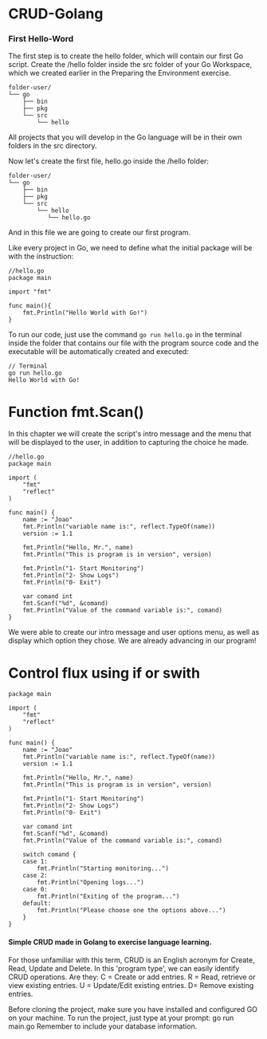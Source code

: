 # CRUD-Golang

### First Hello-Word
The first step is to create the hello folder, which will contain our first Go script. Create the /hello folder inside the src folder of your Go Workspace, which we created earlier in the Preparing the Environment exercise.

``` 
folder-user/
└── go
    ├── bin
    ├── pkg
    └── src
        └── hello
```

All projects that you will develop in the Go language will be in their own folders in the src directory.

Now let's create the first file, hello.go inside the /hello folder:

```
folder-user/
└── go
    ├── bin
    ├── pkg
    └── src
        └── hello
           └── hello.go
```

And in this file we are going to create our first program.

Like every project in Go, we need to define what the initial package will be with the instruction:

```
//hello.go
package main

import "fmt"

func main(){
    fmt.Println("Hello World with Go!")
}
```

To run our code, just use the command `go run hello.go` in the terminal inside the folder that contains our file with the program source code and the executable will be automatically created and executed:

```
// Terminal
go run hello.go
Hello World with Go!
```

# Function fmt.Scan()

In this chapter we will create the script's intro message and the menu that will be displayed to the user, in addition to capturing the choice he made.

```
//hello.go
package main

import (
	"fmt"
	"reflect"
)

func main() {
	name := "Joao"
	fmt.Println("variable name is:", reflect.TypeOf(name))
	version := 1.1

	fmt.Println("Hello, Mr.", name)
	fmt.Println("This is program is in version", version)

	fmt.Println("1- Start Monitoring")
	fmt.Println("2- Show Logs")
	fmt.Println("0- Exit")

	var comand int
	fmt.Scanf("%d", &comand)
	fmt.Println("Value of the command variable is:", comand)
}

```

We were able to create our intro message and user options menu, as well as display which option they chose. We are already advancing in our program!

# Control flux using if or swith


```
package main

import (
	"fmt"
	"reflect"
)

func main() {
	name := "Joao"
	fmt.Println("variable name is:", reflect.TypeOf(name))
	version := 1.1

	fmt.Println("Hello, Mr.", name)
	fmt.Println("This is program is in version", version)

	fmt.Println("1- Start Monitoring")
	fmt.Println("2- Show Logs")
	fmt.Println("0- Exit")

	var comand int
	fmt.Scanf("%d", &comand)
	fmt.Println("Value of the command variable is:", comand)

	switch comand {
	case 1:
		fmt.Println("Starting monitoring...")
	case 2:
		fmt.Println("Opening logs...")
	case 0:
		fmt.Println("Exiting of the program...")
	default:
		fmt.Println("Please choose one the options above...")
	}
}
```

#### Simple CRUD made in Golang to exercise language learning.

For those unfamiliar with this term, CRUD is an English acronym for Create, Read, Update and Delete. In this 'program type', we can easily identify CRUD operations. Are they:
C = Create or add entries.
R = Read, retrieve or view existing entries.
U = Update/Edit existing entries.
D= Remove existing entries.

Before cloning the project, make sure you have installed and configured GO on your machine. To run the project, just type at your prompt: go run main.go Remember to include your database information.
